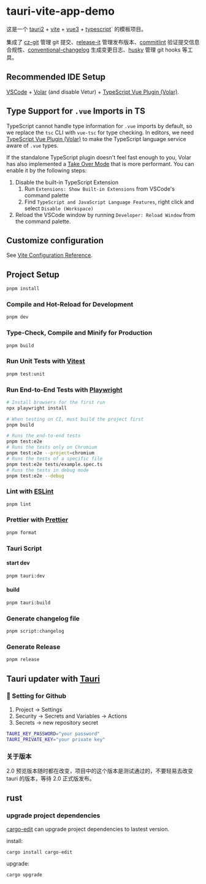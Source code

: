 # tauri-vite-app-demo

这是一个 [tauri2](https://next--tauri.netlify.app/) + [vite](https://vitejs.dev/) + [vue3](https://vuejs.org/) + [typescript](https://www.typescriptlang.org/)` 的模板项目。

集成了 [cz-git](https://cz-git.qbb.sh) 管理 git 提交、[release-it](https://github.com/release-it/release-it) 管理发布版本、[commitlint](https://github.com/conventional-changelog/commitlint) 验证提交信息合规性、[conventional-changelog](https://github.com/conventional-changelog/conventional-changelog) 生成变更日志、[husky](https://github.com/husky/husky) 管理 git hooks 等工具。

## Recommended IDE Setup

[VSCode](https://code.visualstudio.com/) + [Volar](https://marketplace.visualstudio.com/items?itemName=Vue.volar) (and disable Vetur) + [TypeScript Vue Plugin (Volar)](https://marketplace.visualstudio.com/items?itemName=Vue.vscode-typescript-vue-plugin).

## Type Support for `.vue` Imports in TS

TypeScript cannot handle type information for `.vue` imports by default, so we replace the `tsc` CLI with `vue-tsc` for type checking. In editors, we need [TypeScript Vue Plugin (Volar)](https://marketplace.visualstudio.com/items?itemName=Vue.vscode-typescript-vue-plugin) to make the TypeScript language service aware of `.vue` types.

If the standalone TypeScript plugin doesn't feel fast enough to you, Volar has also implemented a [Take Over Mode](https://github.com/johnsoncodehk/volar/discussions/471#discussioncomment-1361669) that is more performant. You can enable it by the following steps:

1. Disable the built-in TypeScript Extension
   1. Run `Extensions: Show Built-in Extensions` from VSCode's command palette
   2. Find `TypeScript and JavaScript Language Features`, right click and select `Disable (Workspace)`
2. Reload the VSCode window by running `Developer: Reload Window` from the command palette.

## Customize configuration

See [Vite Configuration Reference](https://vitejs.dev/config/).

## Project Setup

```sh
pnpm install
```

### Compile and Hot-Reload for Development

```sh
pnpm dev
```

### Type-Check, Compile and Minify for Production

```sh
pnpm build
```

### Run Unit Tests with [Vitest](https://vitest.dev/)

```sh
pnpm test:unit
```

### Run End-to-End Tests with [Playwright](https://playwright.dev)

```sh
# Install browsers for the first run
npx playwright install

# When testing on CI, must build the project first
pnpm build

# Runs the end-to-end tests
pnpm test:e2e
# Runs the tests only on Chromium
pnpm test:e2e --project=chromium
# Runs the tests of a specific file
pnpm test:e2e tests/example.spec.ts
# Runs the tests in debug mode
pnpm test:e2e --debug
```

### Lint with [ESLint](https://eslint.org/)

```sh
pnpm lint
```

### Prettier with [Prettier](https://prettier.io/)

```sh
pnpm format
```

### Tauri Script

#### start dev

```sh
pnpm tauri:dev
```

#### build

```sh
pnpm tauri:build
```

### Generate changelog file

```sh
pnpm script:changelog
```

### Generate Release

```sh
pnpm release
```

## Tauri updater with [Tauri](https://next--tauri.netlify.app/next/guides/distribution/updater)

### :ferris_wheel: Setting for Github

1. Project -> Settings
2. Security -> Secrets and Variables -> Actions
3. Secrets -> new repository secret

```sh
TAURI_KEY_PASSWORD="your password"
TAURI_PRIVATE_KEY="your private key"
```

### 关于版本

2.0 预览版本随时都在改变，项目中的这个版本是测试通过的，不要轻易去改变 tauri 的版本，等待 2.0 正式版发布。

## rust

### upgrade project dependencies

[cargo-edit](https://github.com/killercup/cargo-edit) can upgrade project dependencies to lastest version.

install:

```bash
cargo install cargo-edit
```

upgrade:

```
cargo upgrade
```
